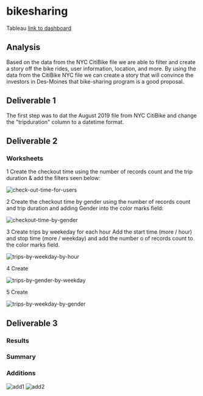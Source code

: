 # bikesharing
Tableau
[link to dashboard](https://public.tableau.com/app/profile/stephanie.e.laforge/viz/TableauChallengeBike_Sharing/CheckoutTimeforUsers?publish=yes)

## Analysis
Based on the data from the NYC CitiBike file we are able to filter and create a story off the bike rides, user information, location, and more. By using the data from the CitiBike NYC file we can create a story that will convince the investors in Des-Moines that bike-sharing program is a good proposal. 


## Deliverable 1
The first step was to dat the August 2019 file from NYC CitiBike and change the "tripduration" column to a datetime format.  



## Deliverable 2

### Worksheets

1 Create the checkout time using the number of records count and the trip duration & add the filters seen below:

![check-out-time-for-users](https://user-images.githubusercontent.com/98365309/175565908-5cd08380-ebc7-4bb5-9e1e-3d03308b35a5.png)


2 Create the checkout time by gender using the number of records count and trip duration and adding Gender into the color marks field:

![checkout-time-by-gender](https://user-images.githubusercontent.com/98365309/175566021-06f9bd78-e3fd-431a-a6f5-978eae00ebbd.png)

3 Create trips by weekeday for each hour Add the start time (more / hour) and stop time (more / weekday) and add the number o of records count to the color marks field.  

![trips-by-weekday-by-hour](https://user-images.githubusercontent.com/98365309/175566081-8885cc5d-55cc-4c15-9fa7-25099af47ef9.png)

4 Create

![trips-by-gender-by-weekday](https://user-images.githubusercontent.com/98365309/175826086-472aa208-147a-43c5-bec0-70cc56602d08.png)

5 Create

![trips-by-weekday-by-gender](https://user-images.githubusercontent.com/98365309/175826102-ba83d42a-b820-4b4c-81be-632138438cc3.png)


## Deliverable 3
### Results


### Summary





### Additions

![add1](https://user-images.githubusercontent.com/98365309/175446210-414f203b-7d45-409e-8715-a749859ea84e.png)
![add2](https://user-images.githubusercontent.com/98365309/175446253-4d04a4a1-04e7-4933-9a64-694f4d07af52.png)
